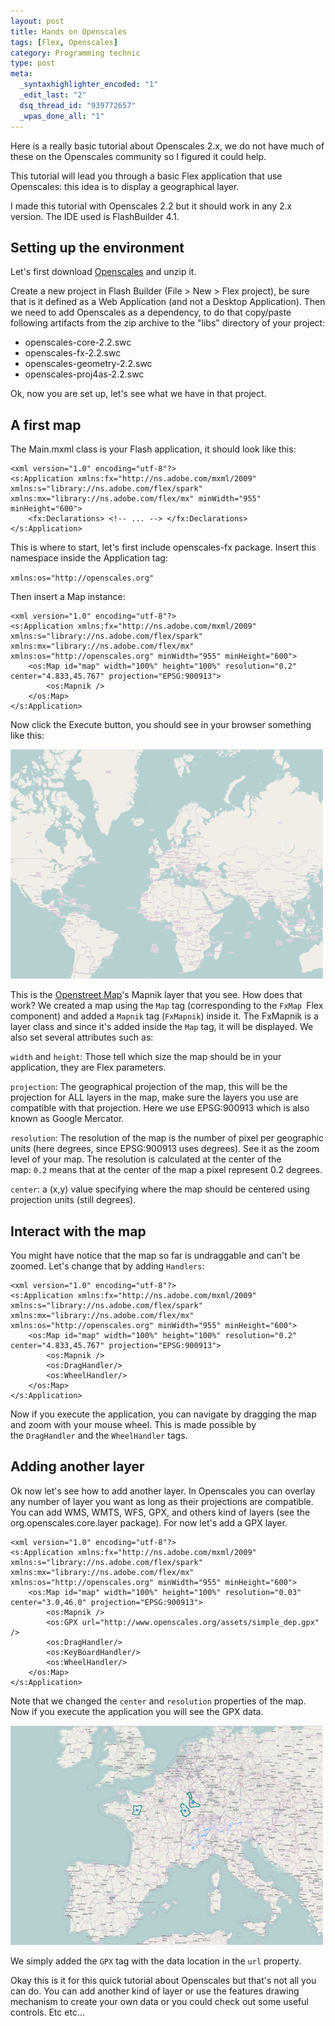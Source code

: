 ```yaml
--- 
layout: post
title: Hands on Openscales
tags: [Flex, Openscales]
category: Programming technic
type: post
meta: 
  _syntaxhighlighter_encoded: "1"
  _edit_last: "2"
  dsq_thread_id: "939772657"
  _wpas_done_all: "1"
---
```

Here is a really basic tutorial about Openscales 2.x, we do not have much of these on the Openscales community so I figured it could help.

This tutorial will lead you through a basic Flex application that use Openscales: this idea is to display a geographical layer.

I made this tutorial with Openscales 2.2 but it should work in any 2.x version. The IDE used is FlashBuilder 4.1.

Setting up the environment
--------------------------

Let's first download [Openscales](https://bitbucket.org/gis/openscales/downloads "Openscales download page") and unzip it.

Create a new project in Flash Builder (File > New > Flex project), be sure that is it defined as a Web Application (and not a Desktop Application). Then we need to add Openscales as a dependency, to do that copy/paste following artifacts from the zip archive to the "libs" directory of your project:

* openscales-core-2.2.swc
* openscales-fx-2.2.swc
* openscales-geometry-2.2.swc
* openscales-proj4as-2.2.swc

Ok, now you are set up, let's see what we have in that project.

A first map
-----------

The Main.mxml class is your Flash application, it should look like this:


	<xml version="1.0" encoding="utf-8"?>
	<s:Application xmlns:fx="http://ns.adobe.com/mxml/2009" xmlns:s="library://ns.adobe.com/flex/spark" xmlns:mx="library://ns.adobe.com/flex/mx" minWidth="955" minHeight="600">
		<fx:Declarations> <!-- ... --> </fx:Declarations>
	</s:Application>


This is where to start, let's first include openscales-fx package. Insert this namespace inside the Application tag:

`xmlns:os="http://openscales.org"`

Then insert a Map instance:


	<xml version="1.0" encoding="utf-8"?>
	<s:Application xmlns:fx="http://ns.adobe.com/mxml/2009" xmlns:s="library://ns.adobe.com/flex/spark" xmlns:mx="library://ns.adobe.com/flex/mx" xmlns:os="http://openscales.org" minWidth="955" minHeight="600">
		<os:Map id="map" width="100%" height="100%" resolution="0.2" center="4.833,45.767" projection="EPSG:900913">
			<os:Mapnik />
		</os:Map>
	</s:Application>


Now click the Execute button, you should see in your browser something like this:

![Alt "first screen shot"](/assets/images/hands-on-1.png)

This is the [Openstreet Map](http://www.openstreetmap.org/ "Openstreet map website")'s Mapnik layer that you see. How does that work? We created a map using the `Map` tag (corresponding to the `FxMap `Flex component) and added a `Mapnik` tag (`FxMapnik`) inside it. The FxMapnik is a layer class and since it's added inside the `Map` tag, it will be displayed. We also set several attributes such as:

`width` and `height`: Those tell which size the map should be in your application, they are Flex parameters.

`projection`: The geographical projection of the map, this will be the projection for ALL layers in the map, make sure the layers you use are compatible with that projection. Here we use EPSG:900913 which is also known as Google Mercator.

`resolution`: The resolution of the map is the number of pixel per geographic units (here degrees, since EPSG:900913 uses degrees). See it as the zoom level of your map. The resolution is calculated at the center of the map: `0.2` means that at the center of the map a pixel represent 0.2 degrees.

`center`: a (x,y) value specifying where the map should be centered using projection units (still degrees).

Interact with the map
---------------------

You might have notice that the map so far is undraggable and can't be zoomed. Let's change that by adding `Handlers`:


	<xml version="1.0" encoding="utf-8"?>
	<s:Application xmlns:fx="http://ns.adobe.com/mxml/2009" xmlns:s="library://ns.adobe.com/flex/spark" xmlns:mx="library://ns.adobe.com/flex/mx" xmlns:os="http://openscales.org" minWidth="955" minHeight="600">
		<os:Map id="map" width="100%" height="100%" resolution="0.2" center="4.833,45.767" projection="EPSG:900913">
			<os:Mapnik />
			<os:DragHandler/>
			<os:WheelHandler/>
		</os:Map>
	</s:Application>


Now if you execute the application, you can navigate by dragging the map and zoom with your mouse wheel. This is made possible by the `DragHandler` and the `WheelHandler` tags.

Adding another layer
--------------------

Ok now let's see how to add another layer. In Openscales you can overlay any number of layer you want as long as their projections are compatible. You can add WMS, WMTS, WFS, GPX, and others kind of layers (see the org.openscales.core.layer package). For now let's add a GPX layer.


	<xml version="1.0" encoding="utf-8"?>
	<s:Application xmlns:fx="http://ns.adobe.com/mxml/2009" xmlns:s="library://ns.adobe.com/flex/spark" xmlns:mx="library://ns.adobe.com/flex/mx" xmlns:os="http://openscales.org" minWidth="955" minHeight="600">
		<os:Map id="map" width="100%" height="100%" resolution="0.03" center="3.0,46.0" projection="EPSG:900913">
			<os:Mapnik />
			<os:GPX url="http://www.openscales.org/assets/simple_dep.gpx" />
			<os:DragHandler/>
			<os:KeyBoardHandler/>
			<os:WheelHandler/>
		</os:Map>
	</s:Application>


Note that we changed the `center` and `resolution` properties of the map. Now if you execute the application you will see the GPX data.

![Alt "second screen shot"](/assets/images/hands-on-2.png)

We simply added the `GPX` tag with the data location in the `url` property.

Okay this is it for this quick tutorial about Openscales but that's not all you can do. You can add another kind of layer or use the features drawing mechanism to create your own data or you could check out some useful controls. Etc etc...
